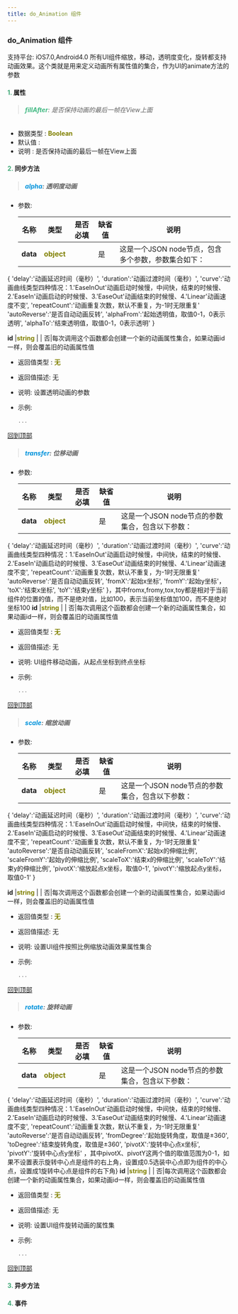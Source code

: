 ```yaml
---
title: do_Animation 组件
---
```


### do_Animation 组件

 支持平台: iOS7.0,Android4.0
 所有UI组件缩放，移动，透明度变化，旋转都支持动画效果。这个类就是用来定义动画所有属性值的集合，作为UI的animate方法的参数

#### <font color ='#40A977'>**1.**</font> 属性

>###### <font color ='#42b983'>**fillAfter**</font>: 是否保持动画的最后一帧在View上面

- 数据类型 : <font color ='#808000'>**Boolean**</font>
- 默认值 : 
- 说明 : 是否保持动画的最后一帧在View上面

#### <font color ='#40A977'>**2.**</font> 同步方法

>##### <font color ='#0092db'>**alpha**</font>: 透明度动画

- 参数:

  名称 | 类型 |是否必填|缺省值|说明
  ---- |-------------  |--------------|--------|------
  **data** |<font color ='#808000'>**object**</font> |  | 是|这是一个JSON node节点，包含多个参数，参数集合如下：
{ 
    'delay':'动画延迟时间（毫秒）',
    'duration':'动画过渡时间（毫秒）',
    'curve':'动画曲线类型四种情况：1.'EaseInOut'动画启动时候慢，中间快，结束的时候慢、2.'EaseIn'动画启动的时候慢、3.'EaseOut'动画结束的时候慢、4.'Linear'动画速度不变',
    'repeatCount':'动画重复次数，默认不重复，为-1时无限重复'
    'autoReverse':'是否自动动画反转',
    'alphaFrom':'起始透明值，取值0-1，0表示透明',
    'alphaTo':'结束透明值，取值0-1，0表示透明'
}
  

  **id** |<font color ='#808000'>**string**</font> |  | 否|每次调用这个函数都会创建一个新的动画属性集合，如果动画id一样，则会覆盖旧的动画属性值
- 返回值类型 : <font color ='#808000'>**无**</font>
- 返回值描述: 无
- 说明: 设置透明动画的参数
- 示例:

  ```javascript
  ...

  ```

[回到顶部](#top)

>##### <font color ='#0092db'>**transfer**</font>: 位移动画

- 参数:

  名称 | 类型 |是否必填|缺省值|说明
  ---- |-------------  |--------------|--------|------
  **data** |<font color ='#808000'>**object**</font> |  | 是|这是一个JSON node节点的参数集合，包含以下参数：
{ 
    'delay':'动画延迟时间（毫秒）',
    'duration':'动画过渡时间（毫秒）',
    'curve':'动画曲线类型四种情况：1.'EaseInOut'动画启动时候慢，中间快，结束的时候慢、2.'EaseIn'动画启动的时候慢、3.'EaseOut'动画结束的时候慢、4.'Linear'动画速度不变',
    'repeatCount':'动画重复次数，默认不重复，为-1时无限重复'
    'autoReverse':'是否自动动画反转',
    'fromX':'起始x坐标',
    'fromY':'起始y坐标'，
    'toX':'结束x坐标',
    'toY':'结束y坐标'
}，其中fromx,fromy,tox,toy都是相对于当前组件的位置的值，而不是绝对值，比如100，表示当前坐标值加100，而不是绝对坐标100
  **id** |<font color ='#808000'>**string**</font> |  | 否|每次调用这个函数都会创建一个新的动画属性集合，如果动画id一样，则会覆盖旧的动画属性值
- 返回值类型 : <font color ='#808000'>**无**</font>
- 返回值描述: 无
- 说明: UI组件移动动画，从起点坐标到终点坐标
- 示例:

  ```javascript
  ...

  ```

[回到顶部](#top)

>##### <font color ='#0092db'>**scale**</font>: 缩放动画

- 参数:

  名称 | 类型 |是否必填|缺省值|说明
  ---- |-------------  |--------------|--------|------
  **data** |<font color ='#808000'>**object**</font> |  | 是|这是一个JSON node节点的参数集合，包含以下参数：
{ 
    'delay':'动画延迟时间（毫秒）',
    'duration':'动画过渡时间（毫秒）',
    'curve':'动画曲线类型四种情况：1.'EaseInOut'动画启动时候慢，中间快，结束的时候慢、2.'EaseIn'动画启动的时候慢、3.'EaseOut'动画结束的时候慢、4.'Linear'动画速度不变',
    'repeatCount':'动画重复次数，默认不重复，为-1时无限重复'
    'autoReverse':'是否自动动画反转',
    'scaleFromX':'起始x的伸缩比例',
    'scaleFromY':'起始y的伸缩比例',
    'scaleToX':'结束x的伸缩比例',
    'scaleToY':'结束y的伸缩比例',
    'pivotX':'缩放起点x坐标，取值0-1',
    'pivotY':'缩放起点y坐标，取值0-1'
}
  
  
  **id** |<font color ='#808000'>**string**</font> |  | 否|每次调用这个函数都会创建一个新的动画属性集合，如果动画id一样，则会覆盖旧的动画属性值
- 返回值类型 : <font color ='#808000'>**无**</font>
- 返回值描述: 无
- 说明: 设置UI组件按照比例缩放动画效果属性集合
- 示例:

  ```javascript
  ...

  ```

[回到顶部](#top)

>##### <font color ='#0092db'>**rotate**</font>: 旋转动画

- 参数:

  名称 | 类型 |是否必填|缺省值|说明
  ---- |-------------  |--------------|--------|------
  **data** |<font color ='#808000'>**object**</font> |  | 是|这是一个JSON node节点的参数集合，包含以下参数：
{ 
    'delay':'动画延迟时间（毫秒）',
    'duration':'动画过渡时间（毫秒）',
    'curve':'动画曲线类型四种情况：1.'EaseInOut'动画启动时候慢，中间快，结束的时候慢、2.'EaseIn'动画启动的时候慢、3.'EaseOut'动画结束的时候慢、4.'Linear'动画速度不变',
    'repeatCount':'动画重复次数，默认不重复，为-1时无限重复'
    'autoReverse':'是否自动动画反转',
    'fromDegree':'起始旋转角度，取值是±360',
    'toDegree':'结束旋转角度，取值是±360',
    'pivotX':'旋转中心点x坐标',
    'pivotY':'旋转中心点y坐标'
，其中pivotX、pivotY这两个值的取值范围为0-1，如果不设置表示旋转中心点是组件的右上角，设置成0.5选装中心点即为组件的中心点，设置成1旋转中心点是组件的右下角}
  **id** |<font color ='#808000'>**string**</font> |  | 否|每次调用这个函数都会创建一个新的动画属性集合，如果动画id一样，则会覆盖旧的动画属性值
- 返回值类型 : <font color ='#808000'>**无**</font>
- 返回值描述: 无
- 说明: 设置UI组件旋转动画的属性集
- 示例:

  ```javascript
  ...

  ```

[回到顶部](#top)

#### <font color ='#40A977'>**3.**</font> 异步方法


#### <font color ='#40A977'>**4.**</font> 事件


